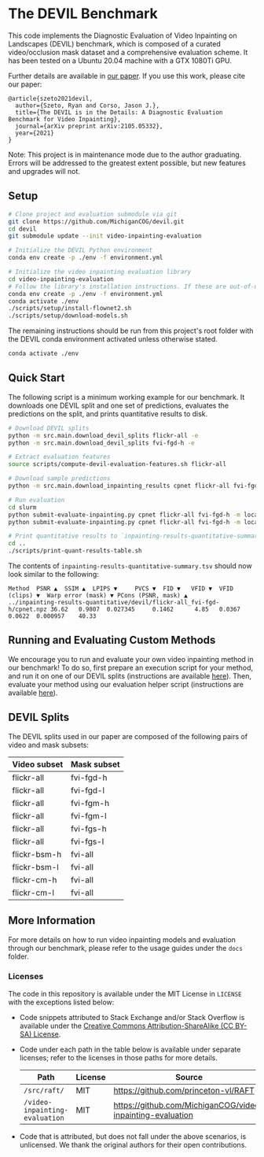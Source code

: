 # The DEVIL Benchmark

This code implements the Diagnostic Evaluation of Video Inpainting on Landscapes (DEVIL) benchmark, which is composed
of a curated video/occlusion mask dataset and a comprehensive evaluation scheme. It has been tested on a Ubuntu 20.04
machine with a GTX 1080Ti GPU.

Further details are available in [our paper](https://arxiv.org/abs/2105.05332). If you use this work, please cite our
paper:

```
@article{szeto2021devil,
  author={Szeto, Ryan and Corso, Jason J.},
  title={The DEVIL is in the Details: A Diagnostic Evaluation Benchmark for Video Inpainting},
  journal={arXiv preprint arXiv:2105.05332},
  year={2021}
}
```

Note: This project is in maintenance mode due to the author graduating. Errors will be addressed to the greatest extent possible, but new features and upgrades will not.

## Setup

```bash
# Clone project and evaluation submodule via git
git clone https://github.com/MichiganCOG/devil.git
cd devil
git submodule update --init video-inpainting-evaluation

# Initialize the DEVIL Python environment
conda env create -p ./env -f environment.yml

# Initialize the video inpainting evaluation library
cd video-inpainting-evaluation
# Follow the library's installation instructions. If these are out-of-date, refer to their instructions.
conda env create -p ./env -f environment.yml
conda activate ./env
./scripts/setup/install-flownet2.sh
./scripts/setup/download-models.sh
```

The remaining instructions should be run from this project's root folder with the DEVIL conda environment activated 
unless otherwise stated.

```bash
conda activate ./env
```

## Quick Start

The following script is a minimum working example for our benchmark. It downloads one DEVIL split and one set of
predictions, evaluates the predictions on the split, and prints quantitative results to disk.

```bash
# Download DEVIL splits
python -m src.main.download_devil_splits flickr-all -e
python -m src.main.download_devil_splits fvi-fgd-h -e

# Extract evaluation features
source scripts/compute-devil-evaluation-features.sh flickr-all

# Download sample predictions
python -m src.main.download_inpainting_results cpnet flickr-all fvi-fgd-h

# Run evaluation
cd slurm
python submit-evaluate-inpainting.py cpnet flickr-all fvi-fgd-h -m local
python submit-evaluate-inpainting.py cpnet flickr-all fvi-fgd-h -m local -a ::include fid ::update

# Print quantitative results to `inpainting-results-quantitative-summary.tsv`
cd ..
./scripts/print-quant-results-table.sh
```

The contents of `inpainting-results-quantitative-summary.tsv` should now look similar to the following:

```text
Method	PSNR ▲	SSIM ▲	LPIPS ▼ 	PVCS ▼	FID ▼	VFID ▼	VFID (clips) ▼	Warp error (mask) ▼	PCons (PSNR, mask) ▲
../inpainting-results-quantitative/devil/flickr-all_fvi-fgd-h/cpnet.npz	36.62 	0.9807	0.027345	 0.1462 	 4.85	0.0367	0.0622	0.000957	40.33
```

## Running and Evaluating Custom Methods

We encourage you to run and evaluate your own video inpainting method in our benchmark! To do so, first prepare an 
execution script for your method, and run it on one of our DEVIL splits (instructions are available 
[here](docs/running-video-inpainting-models.md#custom-video-inpainting-algorithms)). Then, evaluate your method using
our evaluation helper script (instructions are available [here](docs/running-evaluation-details.md#running-evaluation)).

## DEVIL Splits

The DEVIL splits used in our paper are composed of the following pairs of video and mask subsets:

| Video subset | Mask subset |
|--------------|-------------|
| flickr-all   | fvi-fgd-h   |
| flickr-all   | fvi-fgd-l   |
| flickr-all   | fvi-fgm-h   |
| flickr-all   | fvi-fgm-l   |
| flickr-all   | fvi-fgs-h   |
| flickr-all   | fvi-fgs-l   |
| flickr-bsm-h | fvi-all     |
| flickr-bsm-l | fvi-all     |
| flickr-cm-h  | fvi-all     |
| flickr-cm-l  | fvi-all     |

## More Information

For more details on how to run video inpainting models and evaluation through our benchmark, please refer to the usage
guides under the `docs` folder.

### Licenses

The code in this repository is available under the MIT License in `LICENSE` with the exceptions listed below:

* Code snippets attributed to Stack Exchange and/or Stack Overflow is available under the
  [Creative Commons Attribution-ShareAlike (CC BY-SA) License](https://creativecommons.org/licenses/by-sa/4.0/).
* Code under each path in the table below is available under separate licenses; refer to the licenses in those paths for
  more details.
  
  | Path                           | License | Source                                                     |
  |--------------------------------|---------|------------------------------------------------------------|
  | `/src/raft/`                   | MIT     | https://github.com/princeton-vl/RAFT                       |
  | `/video-inpainting-evaluation` | MIT     | https://github.com/MichiganCOG/video-inpainting-evaluation |

* Code that is attributed, but does not fall under the above scenarios, is unlicensed. We thank the original authors for
  their open contributions.
